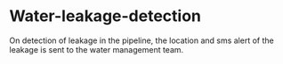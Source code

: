 # Water-leakage-detection
On detection of leakage in the pipeline, the location and sms alert of the leakage is sent to the water management team.
